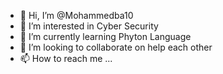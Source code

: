 - 👋 Hi, I’m @Mohammedba10
- 👀 I’m interested in Cyber Security
- 🌱 I’m currently learning Phyton Language
- 💞️ I’m looking to collaborate on help each other 
- 📫 How to reach me ...

<!---
Mohammedba10/Mohammedba10 is a ✨ special ✨ repository because its `README.md` (this file) appears on your GitHub profile.
You can click the Preview link to take a look at your changes.
--->
